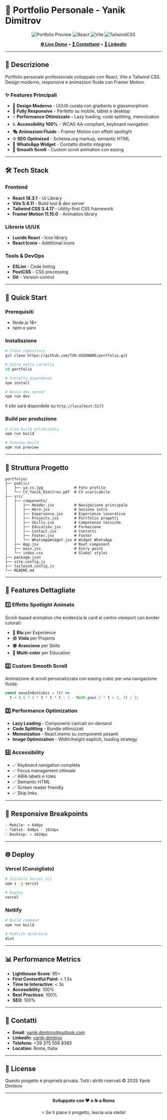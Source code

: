 # 💼 Portfolio Personale - Yanik Dimitrov

<div align="center">
  
![Portfolio Preview](https://img.shields.io/badge/Status-Live-brightgreen)
![React](https://img.shields.io/badge/React-18.3.1-61DAFB?logo=react)
![Vite](https://img.shields.io/badge/Vite-5.4.11-646CFF?logo=vite)
![TailwindCSS](https://img.shields.io/badge/Tailwind-3.4.17-38B2AC?logo=tailwind-css)

**[🌐 Live Demo](https://tuo-sito.com)** • **[📧 Contattami](mailto:yanik.dimitrov@outlook.com)** • **[💼 LinkedIn](https://linkedin.com/in/yanik-dimitrov/)**

</div>

---

## 📖 Descrizione

Portfolio personale professionale sviluppato con React, Vite e Tailwind CSS. 
Design moderno, responsive e animazioni fluide con Framer Motion.

### ✨ Features Principali

- 🎨 **Design Moderno** - UI/UX curata con gradients e glassmorphism
- 📱 **Fully Responsive** - Perfetto su mobile, tablet e desktop
- ⚡ **Performance Ottimizzate** - Lazy loading, code splitting, memoization
- ♿ **Accessibility 100%** - WCAG AA compliant, keyboard navigation
- 🎭 **Animazioni Fluide** - Framer Motion con effetti spotlight
- 🌐 **SEO Optimized** - Schema.org markup, semantic HTML
- 💬 **WhatsApp Widget** - Contatto diretto integrato
- 🎯 **Smooth Scroll** - Custom scroll animation con easing

---

## 🛠️ Tech Stack

### Frontend
- **React 18.3.1** - UI Library
- **Vite 5.4.11** - Build tool & dev server
- **Tailwind CSS 3.4.17** - Utility-first CSS framework
- **Framer Motion 11.15.0** - Animation library

### Librerie UI/UX
- **Lucide React** - Icon library
- **React Icons** - Additional icons

### Tools & DevOps
- **ESLint** - Code linting
- **PostCSS** - CSS processing
- **Git** - Version control

---

## 🚀 Quick Start

### Prerequisiti

- Node.js 18+ 
- npm o yarn

### Installazione
```bash
# Clone repository
git clone https://github.com/TUO-USERNAME/portfolio.git

# Entra nella cartella
cd portfolio

# Installa dipendenze
npm install

# Avvia dev server
npm run dev
```

Il sito sarà disponibile su `http://localhost:5173`

### Build per produzione
```bash
# Crea build ottimizzata
npm run build

# Preview build
npm run preview
```

---

## 📂 Struttura Progetto
```
portfolio/
├── public/
│   ├── ya_cv.jpg              # Foto profilo
│   └── CV_Yanik_Dimitrov.pdf  # CV scaricabile
├── src/
│   ├── components/
│   │   ├── Header.jsx         # Navigazione principale
│   │   ├── Hero.jsx           # Sezione intro
│   │   ├── Experience.jsx     # Esperienze lavorative
│   │   ├── Projects.jsx       # Portfolio progetti
│   │   ├── Skills.jsx         # Competenze tecniche
│   │   ├── Education.jsx      # Formazione
│   │   ├── Contact.jsx        # Contatti
│   │   ├── Footer.jsx         # Footer
│   │   └── WhatsAppWidget.jsx # Widget WhatsApp
│   ├── App.jsx                # Root component
│   ├── main.jsx               # Entry point
│   └── index.css              # Global styles
├── package.json
├── vite.config.js
├── tailwind.config.js
└── README.md
```

---

## 🎨 Features Dettagliate

### 1️⃣ Effetto Spotlight Animato
Scroll-based animation che evidenzia le card al centro viewport con border colorati:
- 🔵 **Blu** per Experience
- 🟣 **Viola** per Projects  
- 🟠 **Arancione** per Skills
- 🎨 **Multi-color** per Education

### 2️⃣ Custom Smooth Scroll
Animazione di scroll personalizzata con easing cubic per una navigazione fluida:
```javascript
const easeInOutCubic = (t) => 
  t < 0.5 ? 4 * t * t * t : 1 - Math.pow(-2 * t + 2, 3) / 2;
```

### 3️⃣ Performance Optimization
- **Lazy Loading** - Componenti caricati on-demand
- **Code Splitting** - Bundle ottimizzati
- **Memoization** - React.memo su componenti pesanti
- **Image Optimization** - Width/height espliciti, loading strategy

### 4️⃣ Accessibility
- ✅ Keyboard navigation completa
- ✅ Focus management ottimale
- ✅ ARIA labels e roles
- ✅ Semantic HTML
- ✅ Screen reader friendly
- ✅ Skip links

---

## 📱 Responsive Breakpoints
```css
- Mobile: < 640px
- Tablet: 640px - 1024px
- Desktop: > 1024px
```

---

## 🌐 Deploy

### Vercel (Consigliato)
```bash
# Installa Vercel CLI
npm i -g vercel

# Deploy
vercel
```

### Netlify
```bash
# Build command
npm run build

# Publish directory
dist
```

---

## 📊 Performance Metrics

- **Lighthouse Score**: 95+
- **First Contentful Paint**: < 1.5s
- **Time to Interactive**: < 3s
- **Accessibility**: 100%
- **Best Practices**: 100%
- **SEO**: 100%

---

## 🤝 Contatti

- **Email**: [yanik.dimitrov@outlook.com](mailto:yanik.dimitrov@outlook.com)
- **LinkedIn**: [yanik-dimitrov](https://linkedin.com/in/yanik-dimitrov/)
- **Telefono**: +39 375 558 8385
- **Location**: Roma, Italia

---

## 📄 License

Questo progetto è proprietà privata. Tutti i diritti riservati © 2025 Yanik Dimitrov

---

<div align="center">

**Sviluppato con ❤️ e ☕ a Roma**

⭐ Se ti piace il progetto, lascia una stella!

</div>
